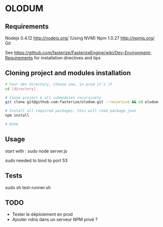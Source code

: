 OLODUM
======

Requirements
------------

Nodejs 0.4.12 http://nodejs.org/ (Using NVM)
Npm 1.0.27 http://npmjs.org/
Git

See https://github.com/fasterize/FasterizeEngine/wiki/Dev-Environment-Requirements for installation
directives and tips

Cloning project and modules installation
----------------------------------------

```bash
# Your dev directory, choose one, in prod it's /F
cd [directory]

# Clone project & all submodules recursively
git clone git@github.com:fasterize/olodum.git --recursive && cd olodum

# Install all required packages, this will read package.json
npm install

# Done
```

Usage
-----
start with : sudo node server.js

sudo needed to bind to port 53

Tests
-----
sudo sh test-runner.sh

TODO
----
 * Tester le déploiement en prod
 * Ajouter ndns dans un serveur NPM privé ?
